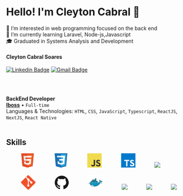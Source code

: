 # Hello! I'm Cleyton Cabral 👋
 
 👀 I’m interested in web programming focused on the back end
 <br/>
 🌱 I’m currently learning Laravel, Node-js,Javascript
 <br/>
 🎓  Graduated in Systems Analysis and Development<br>

<!---
CleiiCabral/CleiiCabral is a ✨ special ✨ repository because its `README.md` (this file) appears on your GitHub profile.
You can click the Preview link to take a look at your changes.
--->

<h4>Cleyton Cabral Soares</h4>

[![Linkedin Badge](https://img.shields.io/badge/-cleiicabral-blue?style=flat-square&logo=Linkedin&logoColor=white&link=https://www.linkedin.com/in/cleyton-s-c-soares-235044122/)](https://www.linkedin.com/in/cleyton-s-c-soares-235044122/) 
[![Gmail Badge](https://img.shields.io/badge/-cleiicabral@gmail.com-c14438?style=flat-square&logo=Gmail&logoColor=white&link=mailto:cleiicabral@gmail.com)](mailto:cleiicabral@gmail.com)


<br/>
<br/>

**BackEnd Developer** \
[**Iboss**](https://ibosstecnologias.com/) • `Full-time` \
Languages & Technologies: `HTML`, `CSS`, `JavaScript`, `Typescript`, `ReactJS`, `NextJS`, `React Native` \
<br/>

<!--- 
 ---> 
## Skills
<p align="center">
    <img height="40" src="https://raw.githubusercontent.com/devicons/devicon/master/icons/html5/html5-original.svg">
    &nbsp;&nbsp;&nbsp;&nbsp;&nbsp;&nbsp;&nbsp;&nbsp;&nbsp;&nbsp;&nbsp;
    <img height="40" src="https://raw.githubusercontent.com/devicons/devicon/master/icons/css3/css3-original.svg">
    &nbsp;&nbsp;&nbsp;&nbsp;&nbsp;&nbsp;&nbsp;&nbsp;&nbsp;&nbsp;&nbsp;
    <img height="40" src="https://raw.githubusercontent.com/devicons/devicon/master/icons/javascript/javascript-original.svg">
    &nbsp;&nbsp;&nbsp;&nbsp;&nbsp;&nbsp;&nbsp;&nbsp;&nbsp;&nbsp;&nbsp;
    <img height="40" src="https://raw.githubusercontent.com/devicons/devicon/master/icons/typescript/typescript-original.svg">
    &nbsp;&nbsp;&nbsp;&nbsp;&nbsp;&nbsp;&nbsp;&nbsp;&nbsp;&nbsp;&nbsp;
      <img height="40" src="https://laravel.com/img/logomark.min.svg">
    &nbsp;&nbsp;&nbsp;&nbsp;&nbsp;&nbsp;&nbsp;&nbsp;&nbsp;&nbsp;&nbsp;
    <br/>
    <br/>
    <img height="40" src="https://raw.githubusercontent.com/devicons/devicon/master/icons/git/git-original.svg">
    &nbsp;&nbsp;&nbsp;&nbsp;&nbsp;&nbsp;&nbsp;&nbsp;&nbsp;&nbsp;&nbsp;
    <img height="40" src="https://raw.githubusercontent.com/devicons/devicon/master/icons/github/github-original.svg">
    &nbsp;&nbsp;&nbsp;&nbsp;&nbsp;&nbsp;&nbsp;&nbsp;&nbsp;&nbsp;&nbsp;
    <img height="40" src="https://raw.githubusercontent.com/devicons/devicon/master/icons/docker/docker-original.svg">
     &nbsp;&nbsp;&nbsp;&nbsp;&nbsp;&nbsp;&nbsp;&nbsp;&nbsp;&nbsp;&nbsp;
    <img height="40" src="https://cdn.jsdelivr.net/gh/devicons/devicon/icons/mysql/mysql-original.svg">
    &nbsp;&nbsp;&nbsp;&nbsp;&nbsp;&nbsp;&nbsp;&nbsp;&nbsp;&nbsp;&nbsp;
    <img height="40" src="https://cdn.jsdelivr.net/gh/devicons/devicon/icons/php/php-original.svg" />
    &nbsp;&nbsp;&nbsp;&nbsp;&nbsp;&nbsp;&nbsp;&nbsp;&nbsp;&nbsp;&nbsp;
    <img height="40" src="https://cdn.jsdelivr.net/gh/devicons/devicon/icons/bootstrap/bootstrap-plain.svg" />
</p>

